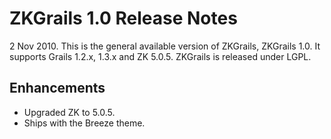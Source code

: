 # ZKGrails 1.0 Release Notes #

2 Nov 2010. This is the general available version of ZKGrails, ZKGrails 1.0. It supports Grails 1.2.x, 1.3.x and ZK 5.0.5. ZKGrails is released under LGPL.

## Enhancements ##
  * Upgraded ZK to 5.0.5.
  * Ships with the Breeze theme.